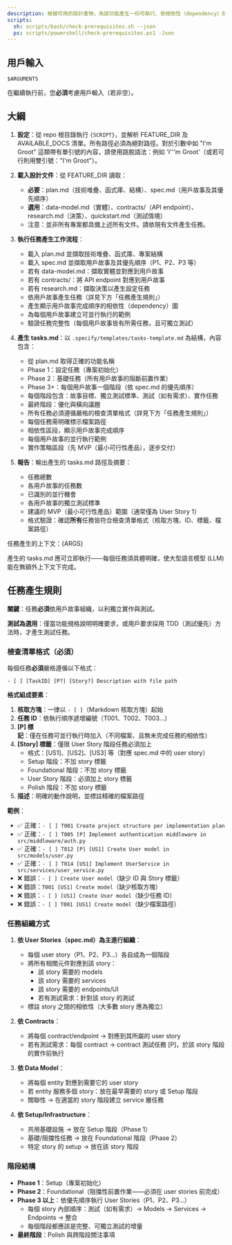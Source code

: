```yaml
---
description: 根據可用的設計產物，為該功能產生一份可執行、依相依性（dependency）排序的 tasks.md。
scripts:
  sh: scripts/bash/check-prerequisites.sh --json
  ps: scripts/powershell/check-prerequisites.ps1 -Json
---
```


## 用戶輸入

```text
$ARGUMENTS
```

在繼續執行前，您**必須**考慮用戶輸入（若非空）。

## 大綱

1. **設定**：從 repo 根目錄執行 `{SCRIPT}`，並解析 FEATURE_DIR 及 AVAILABLE_DOCS 清單。所有路徑必須為絕對路徑。對於引數中如 "I'm Groot" 這類帶有單引號的內容，請使用跳脫語法：例如 'I'\''m Groot'（或若可行則用雙引號："I'm Groot"）。

2. **載入設計文件**：從 FEATURE_DIR 讀取：
   - **必要**：plan.md（技術堆疊、函式庫、結構）、spec.md（用戶故事及其優先順序）
   - **選用**：data-model.md（實體）、contracts/（API endpoint）、research.md（決策）、quickstart.md（測試情境）
   - 注意：並非所有專案都具備上述所有文件。請依現有文件產生任務。

3. **執行任務產生工作流程**：
   - 載入 plan.md 並擷取技術堆疊、函式庫、專案結構
   - 載入 spec.md 並擷取用戶故事及其優先順序（P1、P2、P3 等）
   - 若有 data-model.md：擷取實體並對應到用戶故事
   - 若有 contracts/：將 API endpoint 對應到用戶故事
   - 若有 research.md：擷取決策以產生設定任務
   - 依用戶故事產生任務（詳見下方「任務產生規則」）
   - 產生顯示用戶故事完成順序的相依性（dependency）圖
   - 為每個用戶故事建立可並行執行的範例
   - 驗證任務完整性（每個用戶故事皆有所需任務，且可獨立測試）

4. **產生 tasks.md**：以 `.specify/templates/tasks-template.md` 為結構，內容包含：
   - 從 plan.md 取得正確的功能名稱
   - Phase 1：設定任務（專案初始化）
   - Phase 2：基礎任務（所有用戶故事的阻斷前置作業）
   - Phase 3+：每個用戶故事一個階段（依 spec.md 的優先順序）
   - 每個階段包含：故事目標、獨立測試標準、測試（如有需求）、實作任務
   - 最終階段：優化與橫向議題
   - 所有任務必須遵循嚴格的檢查清單格式（詳見下方「任務產生規則」）
   - 每個任務需明確標示檔案路徑
   - 相依性區段，顯示用戶故事完成順序
   - 每個用戶故事的並行執行範例
   - 實作策略區段（先 MVP（最小可行性產品），逐步交付）

5. **報告**：輸出產生的 tasks.md 路徑及摘要：
   - 任務總數
   - 各用戶故事的任務數
   - 已識別的並行機會
   - 各用戶故事的獨立測試標準
   - 建議的 MVP（最小可行性產品）範圍（通常僅為 User Story 1）
   - 格式驗證：確認**所有**任務皆符合檢查清單格式（核取方塊、ID、標籤、檔案路徑）

任務產生的上下文：{ARGS}

產生的 tasks.md 應可立即執行——每個任務須具體明確，使大型語言模型 (LLM) 能在無額外上下文下完成。

## 任務產生規則

**關鍵**：任務**必須**依用戶故事組織，以利獨立實作與測試。

**測試為選用**：僅當功能規格說明明確要求，或用戶要求採用 TDD（測試優先）方法時，才產生測試任務。

### 檢查清單格式（必須）

每個任務**必須**嚴格遵循以下格式：

```text
- [ ] [TaskID] [P?] [Story?] Description with file path
```

**格式組成要素**：

1. **核取方塊**：一律以 `- [ ]`（Markdown 核取方塊）起始
2. **任務 ID**：依執行順序遞增編號（T001、T002、T003...）
3. **[P] 標記**：僅在任務可並行執行時加入（不同檔案、且無未完成任務的相依性）
4. **[Story] 標籤**：僅限 User Story 階段任務必須加上
   - 格式：[US1]、[US2]、[US3] 等（對應 spec.md 中的 user story）
   - Setup 階段：不加 story 標籤
   - Foundational 階段：不加 story 標籤  
   - User Story 階段：必須加上 story 標籤
   - Polish 階段：不加 story 標籤
5. **描述**：明確的動作說明，並標註精確的檔案路徑

**範例**：

- ✅ 正確：`- [ ] T001 Create project structure per implementation plan`
- ✅ 正確：`- [ ] T005 [P] Implement authentication middleware in src/middleware/auth.py`
- ✅ 正確：`- [ ] T012 [P] [US1] Create User model in src/models/user.py`
- ✅ 正確：`- [ ] T014 [US1] Implement UserService in src/services/user_service.py`
- ❌ 錯誤：`- [ ] Create User model`（缺少 ID 與 Story 標籤）
- ❌ 錯誤：`T001 [US1] Create model`（缺少核取方塊）
- ❌ 錯誤：`- [ ] [US1] Create User model`（缺少任務 ID）
- ❌ 錯誤：`- [ ] T001 [US1] Create model`（缺少檔案路徑）

### 任務組織方式

1. **依 User Stories（spec.md）為主進行組織**：
   - 每個 user story（P1、P2、P3...）各自成為一個階段
   - 將所有相關元件對應到該 story：
     - 該 story 需要的 models
     - 該 story 需要的 services
     - 該 story 需要的 endpoints/UI
     - 若有測試需求：針對該 story 的測試
   - 標註 story 之間的相依性（大多數 story 應為獨立）

2. **依 Contracts**：
   - 將每個 contract/endpoint → 對應到其所屬的 user story
   - 若有測試需求：每個 contract → contract 測試任務 [P]，於該 story 階段的實作前執行

3. **依 Data Model**：
   - 將每個 entity 對應到需要它的 user story
   - 若 entity 服務多個 story：放在最早需要的 story 或 Setup 階段
   - 關聯性 → 在適當的 story 階段建立 service 層任務

4. **依 Setup/Infrastructure**：
   - 共用基礎設施 → 放在 Setup 階段（Phase 1）
   - 基礎/阻擋性任務 → 放在 Foundational 階段（Phase 2）
   - 特定 story 的 setup → 放在該 story 階段

### 階段結構

- **Phase 1**：Setup（專案初始化）
- **Phase 2**：Foundational（阻擋性前置作業——必須在 user stories 前完成）
- **Phase 3 以上**：依優先順序執行 User Stories（P1、P2、P3...）
  - 每個 story 內部順序：測試（如有需求）→ Models → Services → Endpoints → 整合
  - 每個階段都應該是完整、可獨立測試的增量
- **最終階段**：Polish 與跨階段關注事項


